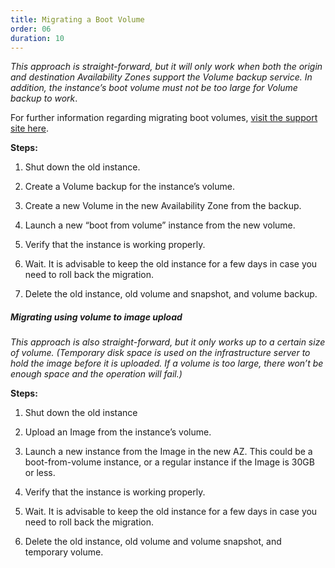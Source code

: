 ```yaml
---
title: Migrating a Boot Volume
order: 06
duration: 10
---
```

<!-- Need to add links for each step (ie link to backup tutorial) -->

*This approach is straight-forward, but it will only work when both the origin and destination Availability Zones support the Volume backup service.  In addition, the instance’s boot volume must not be too large for Volume backup to work*.

For further information regarding migrating boot volumes, [visit the support site here](https://support.ehelp.edu.au/support/solutions/articles/6000246737-migrating-a-boot-from-volume-instance).

**Steps:**
1. Shut down the old instance.

1. Create a Volume backup for the instance’s volume.

1. Create a new Volume in the new Availability Zone from the backup.

1. Launch a new “boot from volume” instance from the new volume.

1. Verify that the instance is working properly.

1. Wait.  It is advisable to keep the old instance for a few days in case you need to roll back the migration.

1. Delete the old instance, old volume and snapshot, and volume backup.


##### Migrating using volume to image upload

*This approach is also straight-forward, but it only works up to a certain size of volume.  (Temporary disk space is used on the infrastructure server to hold the image before it is uploaded. If a volume is too large, there won’t be enough space and the operation will fail.)*

**Steps:**
1. Shut down the old instance

1. Upload an Image from the instance’s volume.

1. Launch a new instance from the Image in the new AZ.  This could be a boot-from-volume instance, or a regular instance if the Image is 30GB or less.

1. Verify that the instance is working properly.

1. Wait.  It is advisable to keep the old instance for a few days in case you need to roll back the migration.

1. Delete the old instance, old volume and volume snapshot, and temporary volume.